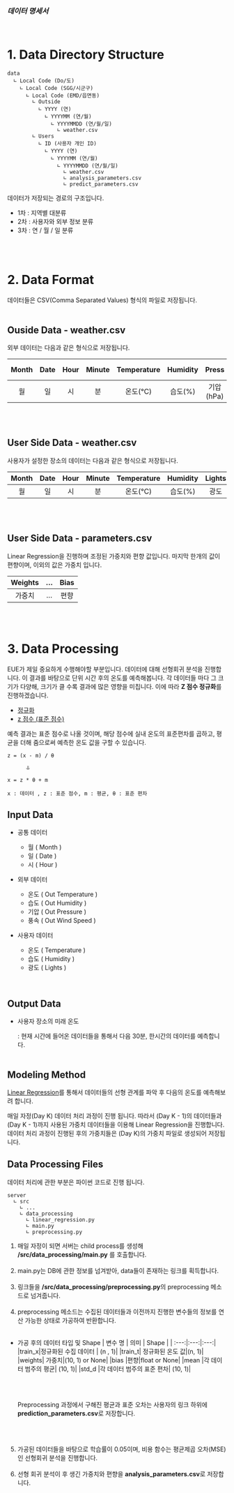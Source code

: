 ### _데이터 명세서_

<br>

# 1. Data Directory Structure

    data
      ∟ Local Code (Do/도)
        ∟ Local Code (SGG/시군구)
          ∟ Local Code (EMD/읍면동)
            ∟ Outside
              ∟ YYYY (연)
                ∟ YYYYMM (연/월)
                  ∟ YYYYMMDD (연/월/일)
                    ∟ weather.csv
            ∟ Users
              ∟ ID (사용자 개인 ID)
                ∟ YYYY (연)
                  ∟ YYYYMM (연/월)
                    ∟ YYYYMMDD (연/월/일)
                      ∟ weather.csv
                      ∟ analysis_parameters.csv
                      ∟ predict_parameters.csv

데이터가 저장되는 경로의 구조입니다.

- 1차 : 지역별 대분류
- 2차 : 사용자와 외부 정보 분류
- 3차 : 연 / 월 / 일 분류

<br><br>

# 2. Data Format

데이터들은 CSV(Comma Separated Values) 형식의 파일로 저장됩니다.<br><br>

## Ouside Data - weather.csv

외부 데이터는 다음과 같은 형식으로 저장됩니다.

| Month | Date | Hour | Minute | Temperature | Humidity |   Press   | Wind Speed |
| :---: | :--: | :--: | :----: | :---------: | :------: | :-------: | :--------: |
|  월   |  일  |  시  |   분   |   온도(℃)   | 습도(%)  | 기압(hPa) | 풍속(m/s)  |

<br><br>

## User Side Data - weather.csv

사용자가 설정한 장소의 데이터는 다음과 같은 형식으로 저장됩니다.

| Month | Date | Hour | Minute | Temperature | Humidity | Lights |
| :---: | :--: | :--: | :----: | :---------: | :------: | :----: |
|  월   |  일  |  시  |   분   |   온도(℃)   | 습도(%)  |  광도  |

<br><br>

## User Side Data - parameters.csv

Linear Regression을 진행하며 조정된 가중치와 편향 값입니다. 마지막 한개의 값이 편향이며, 이외의 값은 가중치 입니다.

| Weights |  …  | Bias |
| :-----: | :-: | :--: |
| 가중치  |  …  | 편향 |

<br><br>

# 3. Data Processing

EUE가 제일 중요하게 수행해야할 부분입니다. 데이터에 대해 선형회귀 분석을 진행합니다. 이 결과를 바탕으로 단위 시간 후의 온도를 예측해봅니다.
각 데이터들 마다 그 크기가 다양해, 크기가 클 수록 결과에 많은 영향을 미칩니다. 이에 따라 **Z 점수 정규화**를 진행하겠습니다.

- [정규화](<https://en.wikipedia.org/wiki/Normalization_(statistics)>)
- [z 점수 (표준 점수)](https://ko.wikipedia.org/wiki/%ED%91%9C%EC%A4%80_%EC%A0%90%EC%88%98)

예측 결과는 표준 점수로 나올 것이며, 해당 점수에 실내 온도의 표준편차를 곱하고, 평균을 더해 줌으로써 예측한 온도 값을 구할 수 있습니다.

    z = (x - m) / θ

          ⥥

    x = z * θ + m

    x : 데이터 , z : 표준 점수, m : 평균, θ : 표준 편차

## Input Data

- 공통 데이터

  - 월 ( Month )
  - 일 ( Date )
  - 시 ( Hour )

- 외부 데이터

  - 온도 ( Out Temperature )
  - 습도 ( Out Humidity )
  - 기압 ( Out Pressure )
  - 풍속 ( Out Wind Speed )

- 사용자 데이터
  - 온도 ( Temperature )
  - 습도 ( Humidity )
  - 광도 ( Lights )

<br>

## Output Data

- 사용자 장소의 미래 온도

  : 현재 시간에 들어온 데이터들을 통해서 다음 30분, 한시간의 데이터를 예측합니다.<br><br>

## Modeling Method

[Linear Regression](https://ko.wikipedia.org/wiki/선형_회귀)를 통해서 데이터들의 선형 관계를 파악 후 다음의 온도를 예측해보려 합니다.

매일 자정(Day K) 데이터 처리 과정이 진행 됩니다. 따라서 (Day K - 1)의 데이터들과 (Day K - 1)까지 사용된 가중치 데이터들을 이용해 Linear Regression을 진행합니다. 데이터 처리 과정이 진행된 후의 가중치들은 (Day K)의 가중치 파일로 생성되어 저장됩니다.

## Data Processing Files

데이터 처리에 관한 부분은 파이썬 코드로 진행 됩니다.

    server
      ∟ src
        ∟ ...
        ∟ data_processing
          ∟ linear_regression.py
          ∟ main.py
          ∟ preprocessing.py

1. 매일 자정이 되면 서버는 child process를 생성해 **/src/data_processing/main.py** 를 호출합니다. <br><br>
2. main.py는 DB에 관한 정보를 넘겨받아, data들이 존재하는 링크를 획득합니다. <br><br>
3. 링크들을 **/src/data_processing/preprocessing.py**의 preprocessing 메소드로 넘겨줍니다. <br><br>
4. preprocessing 메소드는 수집된 데이터들과 이전까지 진행한 변수들의 정보를 연산 가능한 상태로 가공하여 반환합니다. <br><br>

- 가공 후의 데이터 타입 및 Shape
  | 변수 명 | 의미 | Shape |
  | :---:|:---:|:---:|
  |train_x|정규화된 수집 데이터 | (n , 1)|
  |train_t| 정규화된 온도 값|(n, 1)|
  |weights| 가중치|(10, 1) or None|
  |bias |편향|float or None|
  |mean |각 데이터 범주의 평균| (10, 1)|
  |std_d |각 데이터 범주의 표준 편차| (10, 1)|

  <br><br>

  Preprocessing 과정에서 구해진 평균과 표준 오차는 사용자의 링크 하위에 **prediction_parameters.csv**로 저장합니다.

<br><br>

5. 가공된 데이터들을 바탕으로 학습률이 0.05이며, 비용 함수는 평균제곱 오차(MSE)인 선형회귀 분석을 진행합니다.<br><br>
6. 선형 회귀 분석이 후 생긴 가중치와 편향을 **analysis_parameters.csv**로 저장합니다.<br><br>
